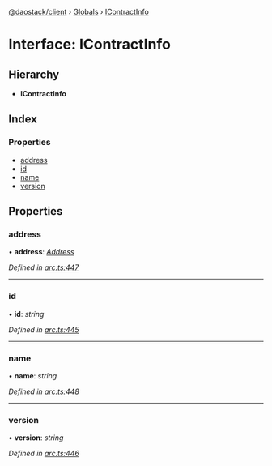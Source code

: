[@daostack/client](../README.md) › [Globals](../globals.md) › [IContractInfo](icontractinfo.md)

# Interface: IContractInfo

## Hierarchy

* **IContractInfo**

## Index

### Properties

* [address](icontractinfo.md#address)
* [id](icontractinfo.md#id)
* [name](icontractinfo.md#name)
* [version](icontractinfo.md#version)

## Properties

###  address

• **address**: *[Address](../globals.md#address)*

*Defined in [arc.ts:447](https://github.com/daostack/client/blob/5e8078f/src/arc.ts#L447)*

___

###  id

• **id**: *string*

*Defined in [arc.ts:445](https://github.com/daostack/client/blob/5e8078f/src/arc.ts#L445)*

___

###  name

• **name**: *string*

*Defined in [arc.ts:448](https://github.com/daostack/client/blob/5e8078f/src/arc.ts#L448)*

___

###  version

• **version**: *string*

*Defined in [arc.ts:446](https://github.com/daostack/client/blob/5e8078f/src/arc.ts#L446)*
